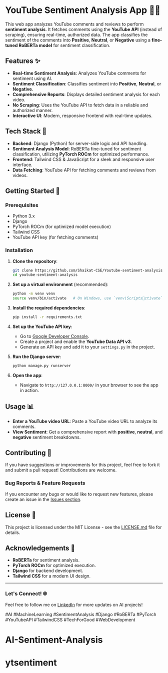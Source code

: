 
# YouTube Sentiment Analysis App 🎥💬

This web app analyzes YouTube comments and reviews to perform **sentiment analysis**. It fetches comments using the **YouTube API** (instead of scraping), ensuring real-time, authorized data. The app classifies the sentiment of the comments into **Positive**, **Neutral**, or **Negative** using a **fine-tuned RoBERTa model** for sentiment classification.

## Features ✨
- **Real-time Sentiment Analysis**: Analyzes YouTube comments for sentiment using AI.
- **Sentiment Classification**: Classifies sentiment into **Positive**, **Neutral**, or **Negative**.
- **Comprehensive Reports**: Displays detailed sentiment analysis for each video.
- **No Scraping**: Uses the YouTube API to fetch data in a reliable and authorized manner.
- **Interactive UI**: Modern, responsive frontend with real-time updates.

## Tech Stack 🔧
- **Backend**: Django (Python) for server-side logic and API handling.
- **Sentiment Analysis Model**: RoBERTa fine-tuned for sentiment classification, utilizing **PyTorch ROCm** for optimized performance.
- **Frontend**: Tailwind CSS & JavaScript for a sleek and responsive user interface.
- **Data Fetching**: YouTube API for fetching comments and reviews from videos.
  
## Getting Started 🚀

### Prerequisites
- Python 3.x
- Django
- PyTorch ROCm (for optimized model execution)
- Tailwind CSS
- YouTube API key (for fetching comments)

### Installation

1. **Clone the repository**:
   ```bash
   git clone https://github.com/Shaikat-CSE/Youtube-sentiment-analysis-with-RoBERTa.git
   cd youtube-sentiment-analysis
   ```

2. **Set up a virtual environment** (recommended):
   ```bash
   python -m venv venv
   source venv/bin/activate   # On Windows, use `venv\Scriptsctivate`
   ```

3. **Install the required dependencies**:
   ```bash
   pip install -r requirements.txt
   ```

4. **Set up the YouTube API key**:
   - Go to [Google Developer Console](https://console.developers.google.com/).
   - Create a project and enable the **YouTube Data API v3**.
   - Generate an API key and add it to your `settings.py` in the project.

5. **Run the Django server**:
   ```bash
   python manage.py runserver
   ```

6. **Open the app**:
   - Navigate to `http://127.0.0.1:8000/` in your browser to see the app in action.

## Usage 📊
- **Enter a YouTube video URL**: Paste a YouTube video URL to analyze its comments.
- **View Sentiment**: Get a comprehensive report with **positive**, **neutral**, and **negative** sentiment breakdowns.

## Contributing 🤝
If you have suggestions or improvements for this project, feel free to fork it and submit a pull request! Contributions are welcome.

### Bug Reports & Feature Requests
If you encounter any bugs or would like to request new features, please create an issue in the [Issues section](https://github.com/Shaikat-CSE/Youtube-sentiment-analysis-with-RoBERTa.git/issues).

## License 📝
This project is licensed under the MIT License - see the [LICENSE.md](LICENSE.md) file for details.

## Acknowledgements 👏
- **RoBERTa** for sentiment analysis.
- **PyTorch ROCm** for optimized execution.
- **Django** for backend development.
- **Tailwind CSS** for a modern UI design.

---

### Let's Connect! 🌐
Feel free to follow me on [LinkedIn](https://www.linkedin.com/in/shaikatsk) for more updates on AI projects!

#AI #MachineLearning #SentimentAnalysis #Django #RoBERTa #PyTorch #YouTubeAPI #TailwindCSS #TechForGood #WebDevelopment
# AI-Sentiment-Analysis
# ytsentiment
